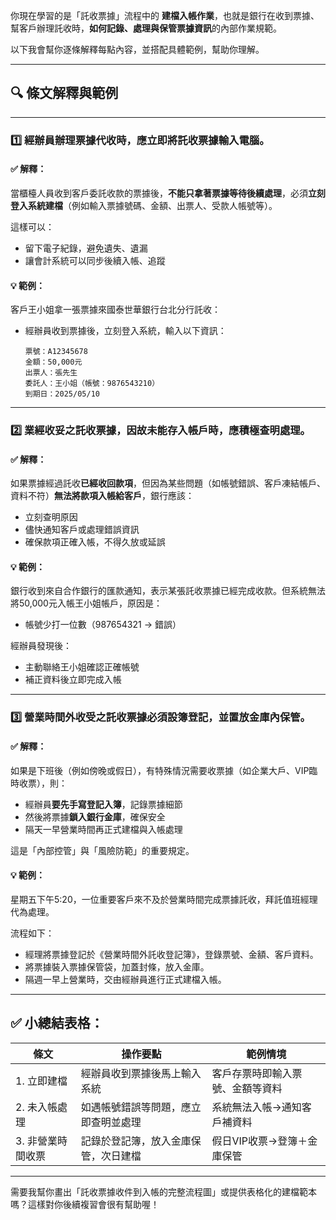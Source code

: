 你現在學習的是「託收票據」流程中的 **建檔入帳作業**，也就是銀行在收到票據、幫客戶辦理託收時，**如何記錄、處理與保管票據資訊**的內部作業規範。

以下我會幫你逐條解釋每點內容，並搭配具體範例，幫助你理解。

---

## 🔍 條文解釋與範例

---

### 1️⃣ 經辦員辦理票據代收時，應立即將託收票據輸入電腦。

#### ✅ 解釋：

當櫃檯人員收到客戶委託收款的票據後，**不能只拿著票據等待後續處理**，必須**立刻登入系統建檔**（例如輸入票據號碼、金額、出票人、受款人帳號等）。

這樣可以：
- 留下電子紀錄，避免遺失、遺漏
- 讓會計系統可以同步後續入帳、追蹤

#### 💡 範例：

客戶王小姐拿一張票據來國泰世華銀行台北分行託收：
- 經辦員收到票據後，立刻登入系統，輸入以下資訊：
  ```
  票號：A12345678
  金額：50,000元
  出票人：張先生
  委託人：王小姐（帳號：9876543210）
  到期日：2025/05/10
  ```

---

### 2️⃣ 業經收妥之託收票據，因故未能存入帳戶時，應積極查明處理。

#### ✅ 解釋：

如果票據經過託收**已經收回款項**，但因為某些問題（如帳號錯誤、客戶凍結帳戶、資料不符）**無法將款項入帳給客戶**，銀行應該：

- 立刻查明原因
- 儘快通知客戶或處理錯誤資訊
- 確保款項正確入帳，不得久放或延誤

#### 💡 範例：

銀行收到來自合作銀行的匯款通知，表示某張託收票據已經完成收款。但系統無法將50,000元入帳王小姐帳戶，原因是：
- 帳號少打一位數（987654321 → 錯誤）

經辦員發現後：
- 主動聯絡王小姐確認正確帳號
- 補正資料後立即完成入帳

---

### 3️⃣ 營業時間外收受之託收票據必須設簿登記，並置放金庫內保管。

#### ✅ 解釋：

如果是下班後（例如傍晚或假日），有特殊情況需要收票據（如企業大戶、VIP臨時收票），則：
- 經辦員**要先手寫登記入簿**，記錄票據細節
- 然後將票據**鎖入銀行金庫**，確保安全
- 隔天一早營業時間再正式建檔與入帳處理

這是「內部控管」與「風險防範」的重要規定。

#### 💡 範例：

星期五下午5:20，一位重要客戶來不及於營業時間完成票據託收，拜託值班經理代為處理。

流程如下：
- 經理將票據登記於《營業時間外託收登記簿》，登錄票號、金額、客戶資料。
- 將票據裝入票據保管袋，加蓋封條，放入金庫。
- 隔週一早上營業時，交由經辦員進行正式建檔入帳。

---

## ✅ 小總結表格：

| 條文 | 操作要點 | 範例情境 |
|------|-----------|-----------|
| 1. 立即建檔 | 經辦員收到票據後馬上輸入系統 | 客戶存票時即輸入票號、金額等資料 |
| 2. 未入帳處理 | 如遇帳號錯誤等問題，應立即查明並處理 | 系統無法入帳→通知客戶補資料 |
| 3. 非營業時間收票 | 記錄於登記簿，放入金庫保管，次日建檔 | 假日VIP收票→登簿＋金庫保管 |

---

需要我幫你畫出「託收票據收件到入帳的完整流程圖」或提供表格化的建檔範本嗎？這樣對你後續複習會很有幫助喔！